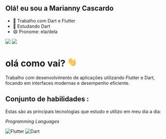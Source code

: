## Olá! eu sou a Marianny Cascardo

- 🔭 Trabalho com Dart e Flutter
- 🌱 Estudando Dart 
- 😄 Pronome: ela/dela 

<div>
  <a href-"https://github.com/Mariannycascardo">
  <img height="200em" src="https://github-readme-stats.vercel.app/api?username=Mariannycascardo&show_icons=true&theme=dracula&include_all_commits=true&count_private=true"L>
  <img height="200em" src="https://github-readme-stats.vercel.app/api/top-langs/?username=Mariannycascardo&langs_count=16&theme=dracula"L>
</div>

<h1> olá como vai? <img  src="https://raw.githubusercontent.com/ABSphreak/ABSphreak/master/gifs/Hi.gif" width="30px"></h1>

Trabalho com desenvolvimento de aplicações utilizando Flutter e Dart, focando em interfaces modernas e desempenho eficiente.


## Conjunto de habilidades :

Estas são as principais tecnologias que estudo e utilizo em meu dia a dia:

*Programming Languages*

<img src="https://github.com/user-attachments/assets/a9352d69-4d68-454c-98c4-1763d114459c" alt="Flutter" title="Spring" width="40px"/>

<img src="https://github.com/user-attachments/assets/5b633ea3-f248-42c6-a60d-689b699ac5ea" alt="Dart" title="Spring" width="40px"/>
